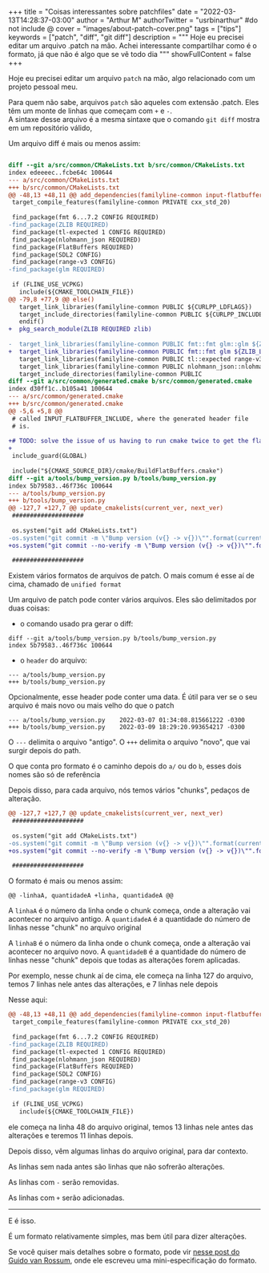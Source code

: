 +++
title = "Coisas interessantes sobre patchfiles"
date = "2022-03-13T14:28:37-03:00"
author = "Arthur M"
authorTwitter = "usrbinarthur" #do not include @
cover = "images/about-patch-cover.png"
tags = ["tips"]
keywords = ["patch", "diff", "git diff"]
description = """
Hoje eu precisei editar um arquivo .patch na mão. Achei interessante
compartilhar como é o formato, já que não é algo que se vê todo dia
"""
showFullContent = false
+++

Hoje eu precisei editar um arquivo `patch` na mão, algo relacionado
com um projeto pessoal meu.

Para quem não sabe, arquivos `patch` são aqueles com extensão .patch.
Eles têm um monte de linhas que começam com `+` e `-`.  
A sintaxe desse arquivo é a mesma sintaxe que o comando `git diff`
mostra em um repositório válido, 

Um arquivo diff é mais ou menos assim:

```diff

diff --git a/src/common/CMakeLists.txt b/src/common/CMakeLists.txt
index edeeeec..fcbe64c 100644
--- a/src/common/CMakeLists.txt
+++ b/src/common/CMakeLists.txt
@@ -48,13 +48,11 @@ add_dependencies(familyline-common input-flatbuffer input-ser-flatbuffer network
 target_compile_features(familyline-common PRIVATE cxx_std_20)
 
 find_package(fmt 6...7.2 CONFIG REQUIRED)
-find_package(ZLIB REQUIRED)
 find_package(tl-expected 1 CONFIG REQUIRED)
 find_package(nlohmann_json REQUIRED)
 find_package(FlatBuffers REQUIRED)
 find_package(SDL2 CONFIG)
 find_package(range-v3 CONFIG)
-find_package(glm REQUIRED)
 
 if (FLINE_USE_VCPKG)
   include(${CMAKE_TOOLCHAIN_FILE})
@@ -79,8 +77,9 @@ else()
   target_link_libraries(familyline-common PUBLIC ${CURLPP_LDFLAGS})
   target_include_directories(familyline-common PUBLIC ${CURLPP_INCLUDE_DIRS})
   endif()
+  pkg_search_module(ZLIB REQUIRED zlib)
 
-  target_link_libraries(familyline-common PUBLIC fmt::fmt glm::glm ${ZLIB_LIBRARIES})
+  target_link_libraries(familyline-common PUBLIC fmt::fmt glm ${ZLIB_LIBRARIES})
   target_link_libraries(familyline-common PUBLIC tl::expected range-v3::range-v3)
   target_link_libraries(familyline-common PUBLIC nlohmann_json::nlohmann_json)
   target_include_directories(familyline-common PUBLIC
diff --git a/src/common/generated.cmake b/src/common/generated.cmake
index d30ff1c..b105a41 100644
--- a/src/common/generated.cmake
+++ b/src/common/generated.cmake
@@ -5,6 +5,8 @@
 # called INPUT_FLATBUFFER_INCLUDE, where the generated header file
 # is.
 
+# TODO: solve the issue of us having to run cmake twice to get the flatbuffers path
+
 include_guard(GLOBAL)
 
 include("${CMAKE_SOURCE_DIR}/cmake/BuildFlatBuffers.cmake")
diff --git a/tools/bump_version.py b/tools/bump_version.py
index 5b79583..46f736c 100644
--- a/tools/bump_version.py
+++ b/tools/bump_version.py
@@ -127,7 +127,7 @@ update_cmakelists(current_ver, next_ver)
 ####################
 
 os.system("git add CMakeLists.txt")
-os.system("git commit -m \"Bump version (v{} -> v{})\"".format(current_ver, next_ver))
+os.system("git commit --no-verify -m \"Bump version (v{} -> v{})\"".format(current_ver, next_ver))
 
 ####################


```

Existem vários formatos de arquivos de patch. O mais comum é esse aí de cima,
chamado de `unified format`

Um arquivo de patch pode conter vários arquivos. Eles são delimitados
por duas coisas:
 
 - o comando usado pra gerar o diff:  
 ```
diff --git a/tools/bump_version.py b/tools/bump_version.py
index 5b79583..46f736c 100644 
 ```

 - o `header` do arquivo:  
 ```
 --- a/tools/bump_version.py
 +++ b/tools/bump_version.py
 ```
 
 Opcionalmente, esse header pode conter uma data. É útil para ver se o
 seu arquivo é mais novo ou mais velho do que o patch
 
 ```
 --- a/tools/bump_version.py    2022-03-07 01:34:08.815661222 -0300
 +++ b/tools/bump_version.py    2022-03-09 18:29:20.993654217 -0300 
 ```
 
 O `---` delimita o arquivo "antigo". O `+++` delimita o arquivo
 "novo", que vai surgir depois do path.
 
 O que conta pro formato é o caminho depois do `a/` ou do `b`, esses
 dois nomes são só de referência
 
Depois disso, para cada arquivo, nós temos vários "chunks", pedaços de alteração.

```diff
@@ -127,7 +127,7 @@ update_cmakelists(current_ver, next_ver)
 ####################
 
 os.system("git add CMakeLists.txt")
-os.system("git commit -m \"Bump version (v{} -> v{})\"".format(current_ver, next_ver))
+os.system("git commit --no-verify -m \"Bump version (v{} -> v{})\"".format(current_ver, next_ver))
 
 ####################
```

O formato é mais ou menos assim:

`@@ -linhaA, quantidadeA +linha, quantidadeA @@`

A `linhaA` é o número da linha onde o chunk começa, onde a alteração
vai acontecer no arquivo antigo. A `quantidadeA` é a quantidade do
número de linhas nesse "chunk" no arquivo original

A `linhaB` é o número da linha onde o chunk começa, onde a alteração
vai acontecer no arquivo novo. A `quantidadeB` é a quantidade do
número de linhas nesse "chunk" depois que todas as alterações forem
aplicadas.

Por exemplo, nesse chunk aí de cima, ele começa na linha 127 do
arquivo, temos 7 linhas nele antes das alterações, e 7 linhas nele
depois

Nesse aqui: 

```diff
@@ -48,13 +48,11 @@ add_dependencies(familyline-common input-flatbuffer input-ser-flatbuffer network
 target_compile_features(familyline-common PRIVATE cxx_std_20)
 
 find_package(fmt 6...7.2 CONFIG REQUIRED)
-find_package(ZLIB REQUIRED)
 find_package(tl-expected 1 CONFIG REQUIRED)
 find_package(nlohmann_json REQUIRED)
 find_package(FlatBuffers REQUIRED)
 find_package(SDL2 CONFIG)
 find_package(range-v3 CONFIG)
-find_package(glm REQUIRED)
 
 if (FLINE_USE_VCPKG)
   include(${CMAKE_TOOLCHAIN_FILE})
```

ele começa na linha 48 do arquivo original, temos 13 linhas nele antes
das alterações e teremos 11 linhas depois.
 
Depois disso, vêm algumas linhas do arquivo original, para dar
contexto.

As linhas sem nada antes são linhas que não sofrerão alterações.

As linhas com `-` serão removidas.

As linhas com `+` serão adicionadas.

-----

E é isso.

É um formato relativamente simples, mas bem útil para dizer
alterações.

Se você quiser mais detalhes sobre o formato, pode vir [nesse post do
Guido van
Rossum](https://www.artima.com/weblogs/viewpost.jsp?thread=164293),
onde ele escreveu uma mini-especificação do formato.

